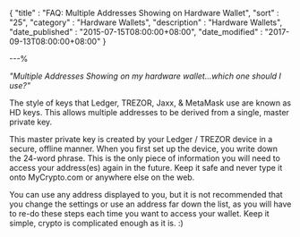 {
"title" : "FAQ: Multiple Addresses Showing on Hardware Wallet",
"sort" : "25",
"category" : "Hardware Wallets",
"description" : "Hardware Wallets",
"date_published" : "2015-07-15T08:00:00+08:00",
"date_modified" : "2017-09-13T08:00:00+08:00"
}

---%

_"Multiple Addresses Showing on my hardware wallet...which one should I use?"_

The style of keys that Ledger, TREZOR, Jaxx, & MetaMask use are known as HD keys. This allows multiple addresses to be derived from a single, master private key.

This master private key is created by your Ledger / TREZOR device in a secure, offline manner. When you first set up the device, you write down the 24-word phrase. This is the only piece of information you will need to access your address(es) again in the future. Keep it safe and never type it onto MyCrypto.com or anywhere else on the web.

You can use any address displayed to you, but it is not recommended that you change the settings or use an address far down the list, as you will have to re-do these steps each time you want to access your wallet. Keep it simple, crypto is complicated enough as it is. :)

